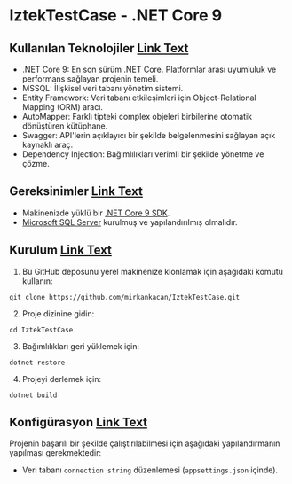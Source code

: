 # IztekTestCase - .NET Core 9

## Kullanılan Teknolojiler [Link Text](#kullanilan-teknolojiler)
+ .NET Core 9: En son sürüm .NET Core. Platformlar arası uyumluluk ve performans sağlayan projenin temeli.
+ MSSQL: İlişkisel veri tabanı yönetim sistemi.
+ Entity Framework: Veri tabanı etkileşimleri için Object-Relational Mapping (ORM) aracı.
+ AutoMapper: Farklı tipteki complex objeleri birbilerine otomatik dönüştüren kütüphane.
+ Swagger: API'lerin açıklayıcı bir şekilde belgelenmesini sağlayan açık kaynaklı araç.
+ Dependency Injection: Bağımlılıkları verimli bir şekilde yönetme ve çözme.

## Gereksinimler [Link Text](#gereksinimler)
+ Makinenizde yüklü bir [.NET Core 9 SDK](https://dotnet.microsoft.com/en-us/download/dotnet/9.0).
+ [Microsoft SQL Server](https://www.microsoft.com/en-us/sql-server/sql-server-downloads) kurulmuş ve yapılandırılmış olmalıdır.

## Kurulum [Link Text](#kurulum)
1. Bu GitHub deposunu yerel makinenize klonlamak için aşağıdaki komutu kullanın:
```
git clone https://github.com/mirkankacan/IztekTestCase.git
```
2. Proje dizinine gidin:
```
cd IztekTestCase
```
3. Bağımlılıkları geri yüklemek için:
```
dotnet restore
```
4. Projeyi derlemek için:
```
dotnet build
```

## Konfigürasyon [Link Text](#konfigurasyon)
Projenin başarılı bir şekilde çalıştırılabilmesi için aşağıdaki yapılandırmanın yapılması gerekmektedir:
+ Veri tabanı `connection string` düzenlemesi (`appsettings.json` içinde).
